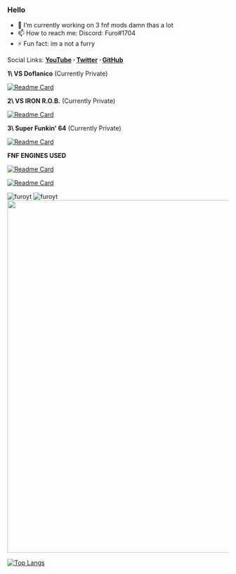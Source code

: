 ### Hello

- 🔭 I’m currently working on 3 fnf mods damn thas a lot
- 📫 How to reach me: Discord: Furo#1704
- ⚡ Fun fact: im a not a furry

Social Links: **[YouTube](https://www.youtube.com/channel/UCFnKasHMmr61WrSilVb_AZQ) ⋅ [Twitter](https://twitter.com/furo_gaming) ⋅ [GitHub](https://github.com/furoyt)**

**1\ VS Doflanico** (Currently Private)

[![Readme Card](https://github-readme-stats.vercel.app/api/pin/?username=furoyt&repo=FNF-VS-Doflanico&show_owner=true&theme=tokyonight)](https://github.com/FuroYT/FNF-VS-Doflanico)

**2\ VS IRON R.O.B.** (Currently Private)

[![Readme Card](https://github-readme-stats.vercel.app/api/pin/?username=pokeyjojo&repo=fnf-vs-Iron-rob&show_owner=true&theme=tokyonight)](https://github.com/pokeyjojo/fnf-vs-Iron-rob)

**3\ Super Funkin' 64** (Currently Private)

[![Readme Card](https://github-readme-stats.vercel.app/api/pin/?username=furoyt&repo=Super-Funkin-64&show_owner=true&theme=tokyonight)](https://github.com/FuroYT/Super-Funkin-64)

**FNF ENGINES USED**

[![Readme Card](https://github-readme-stats.vercel.app/api/pin/?username=ShadowMario&repo=FNF-PsychEngine&show_owner=true&theme=tokyonight)](https://github.com/ShadowMario/FNF-PsychEngine)


[![Readme Card](https://github-readme-stats.vercel.app/api/pin/?username=KadeDev&repo=Kade-Engine&show_owner=true&theme=tokyonight)](https://github.com/KadeDev/Kade-Engine)

<!--![Furo's GitHub stats](https://github-readme-stats.vercel.app/api?username=furoyt&show_icons=true&theme=radical)-->

<!--
**FuroYT/FuroYT** is a ✨ _special_ ✨ repository because its `README.md` (this file) appears on your GitHub profile.
-->

<p align="left"> 
  <img src="https://github-readme-stats.vercel.app/api?username=furoyt&show_icons=true&theme=tokyonight" alt="furoyt" />
  <img src="https://github-readme-streak-stats.herokuapp.com/?user=furoyt&hide_border=true&theme=tokyonight" alt="furoyt" />
  <img width=800 src="https://github-profile-trophy.vercel.app/?username=furoyt&column=8&theme=discord&no-frame=true"/>
</p>

[![Top Langs](https://github-readme-stats.vercel.app/api/top-langs/?username=furoyt&theme=tokyonight)](https://github.com/anuraghazra/github-readme-stats)
